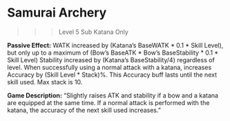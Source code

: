# __Samurai Archery__ #
>>> Level 5
Sub Katana Only

**Passive Effect:**
WATK increased by (Katana’s BaseWATK * 0.1 * Skill Level), but only up to a maximum of (Bow’s BaseATK * Bow’s BaseStability * 0.1 * Skill Level)
Stability increased by (Katana’s BaseStability/4) regardless of level.
When successfully using a normal attack with a katana, increases Accuracy by (Skill Level * Stack)%. This Accuracy buff lasts until the next skill used. Max stack is 10.

**Game Description:** “Slightly raises ATK and stability if a bow and a katana are equipped at the same time. If a normal attack is performed with the katana, the accuracy of the next skill used increases.”
